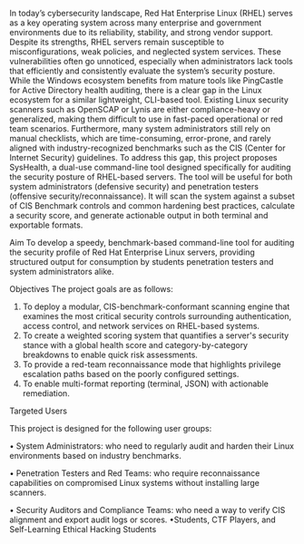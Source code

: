 In today’s cybersecurity landscape, Red Hat Enterprise Linux (RHEL) serves as a key operating system across many enterprise and government environments due to its reliability, stability, and strong vendor support. Despite its strengths, RHEL servers remain susceptible to misconfigurations, weak policies, and neglected system services. These vulnerabilities often go unnoticed, especially when administrators lack tools that efficiently and consistently evaluate the system’s security posture.
While the Windows ecosystem benefits from mature tools like PingCastle for Active Directory health auditing, there is a clear gap in the Linux ecosystem for a similar lightweight, CLI-based tool. Existing Linux security scanners such as OpenSCAP or Lynis are either compliance-heavy or generalized, making them difficult to use in fast-paced operational or red team scenarios. Furthermore, many system administrators still rely on manual checklists, which are time-consuming, error-prone, and rarely aligned with industry-recognized benchmarks such as the CIS (Center for Internet Security) guidelines.
To address this gap, this project proposes SysHealth, a dual-use command-line tool designed specifically for auditing the security posture of RHEL-based servers. The tool will be useful for both system administrators (defensive security) and penetration testers (offensive security/reconnaissance). It will scan the system against a subset of CIS Benchmark controls and common hardening best practices, calculate a security score, and generate actionable output in both terminal and exportable formats.

Aim
To develop a speedy, benchmark-based command-line tool for auditing the security profile of Red Hat Enterprise Linux servers, providing structured output for consumption by students penetration testers and system administrators alike.



Objectives
The project goals are as follows:
1. To deploy a modular, CIS-benchmark-conformant scanning engine that examines the most critical security controls surrounding authentication, access control, and network services on RHEL-based systems.
2. To create a weighted scoring system that quantifies a server's security stance with a global health score and category-by-category breakdowns to enable quick risk assessments.
3. To provide a red-team reconnaissance mode that highlights privilege escalation paths based on the poorly configured settings.
4. To enable multi-format reporting (terminal, JSON) with actionable remediation.


Targeted Users

This project is designed for the following user groups:

• System Administrators: who need to regularly audit and harden their Linux environments based on industry benchmarks.

• Penetration Testers and Red Teams: who require reconnaissance capabilities on compromised Linux systems without installing large scanners.

• Security Auditors and Compliance Teams: who need a way to verify CIS alignment and export audit logs or scores.
•Students, CTF Players, and Self-Learning Ethical Hacking Students 
